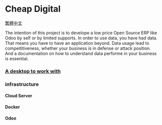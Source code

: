 # Cheap Digital  

[繁體中文]()

The intention of this project is to develope a low price Open Source ERP like Odoo by self or by limited supports. In order to use data, you have had data. That means you have to have an application beyond. Data usage lead to compeititiveness, whether your business is in defense or attack position. And a documentation on how to understand data performe in your business is essential.

### [A desktop to work with]()

### infrastructure

#### Cloud Server

#### Docker

#### Odoo
